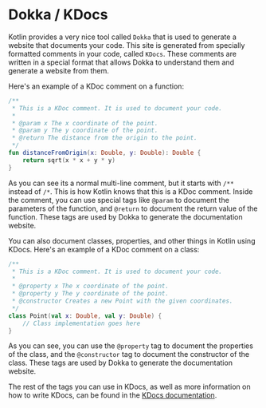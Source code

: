 # Dokka / KDocs

Kotlin provides a very nice tool called `Dokka` that is used to generate a website that documents your code. This site
is generated from specially formatted comments in your code, called `KDocs`. These comments are written in a special
format that allows Dokka to understand them and generate a website from them.

Here's an example of a KDoc comment on a function:

```kotlin
/**
 * This is a KDoc comment. It is used to document your code.
 * 
 * @param x The x coordinate of the point.
 * @param y The y coordinate of the point.
 * @return The distance from the origin to the point.
 */
fun distanceFromOrigin(x: Double, y: Double): Double {
    return sqrt(x * x + y * y)
}
```

As you can see its a normal multi-line comment, but it starts with `/**` instead of `/*`. This is how Kotlin knows that
this is a KDoc comment. Inside the comment, you can use special tags like `@param` to document the parameters of the
function, and `@return` to document the return value of the function. These tags are used by Dokka to generate the
documentation website.

You can also document classes, properties, and other things in Kotlin using KDocs. Here's an example of a KDoc comment on
a class:

```kotlin
/**
 * This is a KDoc comment. It is used to document your code.
 * 
 * @property x The x coordinate of the point.
 * @property y The y coordinate of the point.
 * @constructor Creates a new Point with the given coordinates.
 */
class Point(val x: Double, val y: Double) {
    // Class implementation goes here
}
```

As you can see, you can use the `@property` tag to document the properties of the class, and the `@constructor` tag to
document the constructor of the class. These tags are used by Dokka to generate the documentation website.

The rest of the tags you can use in KDocs, as well as more information on how to write KDocs, can be found in the
[KDocs documentation](https://kotlinlang.org/docs/kotlin-doc.html).